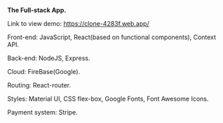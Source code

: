 
**The Full-stack App.**

Link to view demo: https://clone-4283f.web.app/

Front-end: JavaScript, React(based on functional components), Context API.

Back-end: NodeJS, Express.

Cloud: FireBase(Google).

Routing: React-router.

Styles: Material UI, CSS flex-box, Google Fonts, Font Awesome Icons.

Payment system: Stripe.